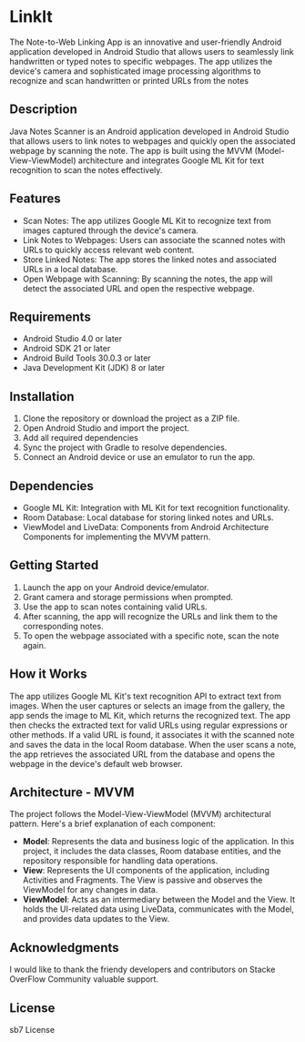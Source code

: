 # LinkIt
The Note-to-Web Linking App is an innovative and user-friendly Android application developed in Android Studio that allows users to seamlessly link handwritten or typed notes to specific webpages. The app utilizes the device's camera and sophisticated image processing algorithms to recognize and scan handwritten or printed URLs from the notes

## Description
Java Notes Scanner is an Android application developed in Android Studio that allows users to link notes to webpages and quickly open the associated webpage by scanning the note. The app is built using the MVVM (Model-View-ViewModel) architecture and integrates Google ML Kit for text recognition to scan the notes effectively.

## Features
- Scan Notes: The app utilizes Google ML Kit to recognize text from images captured through the device's camera.
- Link Notes to Webpages: Users can associate the scanned notes with URLs to quickly access relevant web content.
- Store Linked Notes: The app stores the linked notes and associated URLs in a local database.
- Open Webpage with Scanning: By scanning the notes, the app will detect the associated URL and open the respective webpage.

## Requirements
- Android Studio 4.0 or later
- Android SDK 21 or later
- Android Build Tools 30.0.3 or later
- Java Development Kit (JDK) 8 or later

## Installation
1. Clone the repository or download the project as a ZIP file.
2. Open Android Studio and import the project.
3. Add all required dependencies 
4. Sync the project with Gradle to resolve dependencies.
5. Connect an Android device or use an emulator to run the app.

## Dependencies
- Google ML Kit: Integration with ML Kit for text recognition functionality.
- Room Database: Local database for storing linked notes and URLs.
- ViewModel and LiveData: Components from Android Architecture Components for implementing the MVVM pattern.

## Getting Started
1. Launch the app on your Android device/emulator.
2. Grant camera and storage permissions when prompted.
3. Use the app to scan notes containing valid URLs.
4. After scanning, the app will recognize the URLs and link them to the corresponding notes.
5. To open the webpage associated with a specific note, scan the note again.

## How it Works
The app utilizes Google ML Kit's text recognition API to extract text from images. When the user captures or selects an image from the gallery, the app sends the image to ML Kit, which returns the recognized text. The app then checks the extracted text for valid URLs using regular expressions or other methods. If a valid URL is found, it associates it with the scanned note and saves the data in the local Room database. When the user scans a note, the app retrieves the associated URL from the database and opens the webpage in the device's default web browser.

## Architecture - MVVM
The project follows the Model-View-ViewModel (MVVM) architectural pattern. Here's a brief explanation of each component:
- **Model**: Represents the data and business logic of the application. In this project, it includes the data classes, Room database entities, and the repository responsible for handling data operations.
- **View**: Represents the UI components of the application, including Activities and Fragments. The View is passive and observes the ViewModel for any changes in data.
- **ViewModel**: Acts as an intermediary between the Model and the View. It holds the UI-related data using LiveData, communicates with the Model, and provides data updates to the View.



## Acknowledgments
I would like to thank the friendy developers and contributors on Stacke OverFlow Community valuable support.

## License
sb7 License
